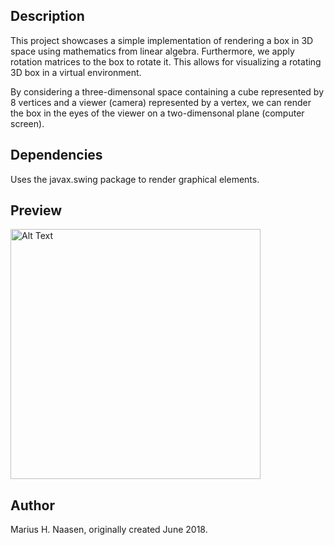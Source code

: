 ## Description

This project showcases a simple implementation of rendering a box in 3D space using mathematics from linear algebra. Furthermore, we apply rotation matrices to the box to rotate it. This allows for visualizing a rotating 3D box in a virtual environment. 

By considering a three-dimensonal space containing a cube represented by 8 vertices and a viewer (camera) represented by a vertex, we can render the box in the eyes of the viewer on a two-dimensonal plane (computer screen). 

## Dependencies

Uses the javax.swing package to render graphical elements.

## Preview
<img src="assets/box-preview.gif" alt="Alt Text" width="400" height="400" />

## Author
Marius H. Naasen, originally created June 2018.
